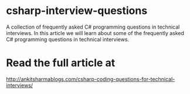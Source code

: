 # csharp-interview-questions
A collection of frequently asked C# programming questions in technical interviews.
In this article we will learn about some of the frequently asked C# programming questions in technical interviews.

# Read the full article at
http://ankitsharmablogs.com/csharp-coding-questions-for-technical-interviews/
